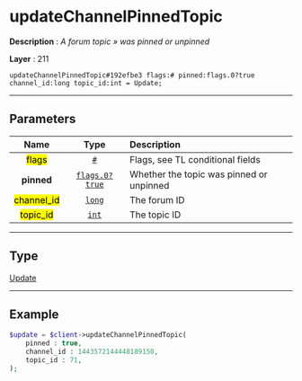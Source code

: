 # updateChannelPinnedTopic

**Description** : *A forum topic &raquo; was pinned or unpinned*

**Layer** : 211

```tl
updateChannelPinnedTopic#192efbe3 flags:# pinned:flags.0?true channel_id:long topic_id:int = Update;
```

---

## Parameters

| Name | Type | Description |
| :---: | :---: | :--- |
| <mark>flags</mark> | [`#`](type/#) | Flags, see TL conditional fields |
| **pinned** | [`flags.0?true`](type/true) | Whether the topic was pinned or unpinned |
| <mark>channel_id</mark> | [`long`](type/long) | The forum ID |
| <mark>topic_id</mark> | [`int`](type/int) | The topic ID |

---

## Type

[Update](type/Update)

---

## Example

```php
$update = $client->updateChannelPinnedTopic(
	pinned : true,
	channel_id : 1443572144448189150,
	topic_id : 71,
);
```